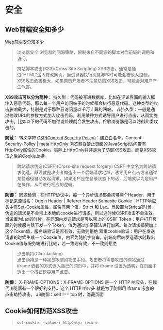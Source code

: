 # 安全
## Web前端安全知多少
  [Web前端安全知多少](http://blog.alanwu.website/2020/03/18/webSecurity/)
  > 浏览器安全 
  浏览器的同源策略，限制来自不同源的脚本对当前域的调用和访问。

  > 跨站脚本攻击(XSS)(Cross Site Scripting) 
  XSS攻击，通常是通过“HTML”注入修改网页，当浏览器执行恶意脚本时可能会被他人控制。XSS攻击危害极大，如果网页开发者不注意防范XSS攻击，可能会对用户产生危害。

  **XSS攻击可以分为两种：**
  持久型：代码被写进数据库，比如在评论界面的输入框注入恶意代码，那么每一个用户访问帖子的时候都会执行恶意代码。这种类型的攻击影响最大，特别是对于那种日访问量以千万计算的网站。
  非持久型：一般是通过修改URL的参数方式加入攻击代码，利用某种方式诱导用户进行点击，从而实施攻击。比如以下的代码不加过滤处理就会发生攻击。谷歌浏览器是可以防御此类攻击的。

  **防范：**
  转义字符 
  [CSP(Content Security Policy)](http://www.ruanyifeng.com/blog/2016/09/csp.html)：建立白名单，Content-Security-Policy | meta 
  HttpOnly 
  浏览器将禁止页面的JavaScript访问带有HttpOnly属性的Cookie。实际上HttpOnly并非是为了防御XSS攻击，而是XSS攻击之后的Cookie劫持。

  > 跨站请求伪造(CSRF)(Cross-site request forgery) 
  CSRF 中文名为跨站请求伪造。原理就是攻击者构造出一个后端请求地址，诱导用户点击或者通过某些途径自动发起请求。如果用户是在登录状态下的话，后端就以为是用户在操作，从而进行相应的逻辑。

  **防御：**
  同源检测：在HTTP协议中，每一个异步请求都会携带两个Header，用于标记来源域名：Origin Header | Referer Header 
  Samesite Cookie：HTTP响应头中有Set-Cookie属性，属性有两个值，Strict 和 Lax。当设置为Strict的时候，伪造的请求是不会带上本地的cookie进行请求，所以这时候CSRF攻击不会生效。当设置为Lax的时候，在同源内发送请求是可以带上的 
  CSRF Token：用户打开页面的时候服务器下发一个Token，值为通过加密算法进行加密。每次请求都要加上这个Token值，服务端验证是否有效，无效则拒绝 
  双重cookie验证：用户在发送请求的时候生成一个Cookie值，内容为随机字符串，前端向后端发送请求时取出Cookie值与服务端进行比较，若一致则有效，不一致则拒绝 

  > 点击劫持(ClickJacking)  
  点击劫持是一种视觉欺骗的攻击手段。攻击者将需要攻击的网站通过 iframe 嵌套的方式嵌入自己的网页中，并将 iframe 设置为透明，在页面中透出一个按钮诱导用户点击。
  
  **防御：**
  X-FRAME-OPTIONS：X-FRAME-OPTIONS 是一个 HTTP 响应头，在现代浏览器有一个很好的支持。这个 HTTP 响应头 就是为了防御用 iframe 嵌套的点击劫持攻击。
  JS防御：self !== top 时，隐藏页面


## Cookie如何防范XSS攻击
  > `set-cookie: <value>; httpOnly; secure`